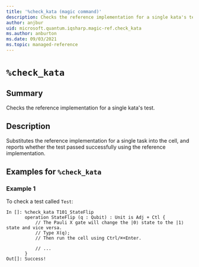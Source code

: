 ```yaml
---
title: '%check_kata (magic command)'
description: Checks the reference implementation for a single kata's test.
author: anjbur
uid: microsoft.quantum.iqsharp.magic-ref.check_kata
ms.author: anburton
ms.date: 09/03/2021
ms.topic: managed-reference
---
```


<!--
    NB: This file has been automatically generated from Microsoft.Quantum.Katas.dll,
        please do not manually edit it.

    [DEBUG] JSON source:
        {"Name": "%check_kata", "Documentation": {"Summary": "Checks the reference implementation for a single kata's test.", "Full": null, "Description": "Substitutes the reference implementation for a single task into the cell, and reports whether the test passed successfully using the reference implementation.", "Remarks": null, "Examples": ["To check a test called `Test`:\n```\nIn []: %check_kata T101_StateFlip \n       operation StateFlip (q : Qubit) : Unit is Adj + Ctl {\n           // The Pauli X gate will change the |0\u27e9 state to the |1\u27e9 state and vice versa.\n           // Type X(q);\n           // Then run the cell using Ctrl/\u2318+Enter.\n\n           // ...\n       }\nOut[]: Success!\n```\n"], "SeeAlso": null}, "AssemblyName": "Microsoft.Quantum.Katas"}
-->

# `%check_kata`

## Summary

Checks the reference implementation for a single kata's test.

## Description

Substitutes the reference implementation for a single task into the cell, and reports whether the test passed successfully using the reference implementation.

## Examples for `%check_kata`

### Example 1

To check a test called `Test`:
```
In []: %check_kata T101_StateFlip
       operation StateFlip (q : Qubit) : Unit is Adj + Ctl {
           // The Pauli X gate will change the |0⟩ state to the |1⟩ state and vice versa.
           // Type X(q);
           // Then run the cell using Ctrl/⌘+Enter.

           // ...
       }
Out[]: Success!
```

